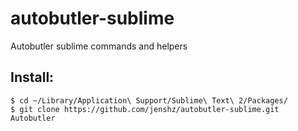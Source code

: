 autobutler-sublime
==================

Autobutler sublime commands and helpers

## Install:

    $ cd ~/Library/Application\ Support/Sublime\ Text\ 2/Packages/
    $ git clone https://github.com/jenshz/autobutler-sublime.git Autobutler

